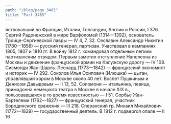 ```yaml
---
path: "/blog/page_3485"
title: "Part 3485"
---
```


йствовавший во Франции, Италии, Голландии, Англии и России, I 376.
Сергий Радонежский в мире Варфоломей (1314—1392), основатель Троице-Сергиевской лавры — IV 4, 7, 32.
Сеславин Александр Никитич (1780—1858) — русский генерал, партизан. Участвовал в кампаниях 1805, 1807 и 1810 гг. В войну 1812 г. командовал отдельным легким партизанским отрядом. Первым заметил отступление Наполеона из Москвы и движение французской армии на Калужскую дорогу — IV 108.
Сисмонди Жан-Шарль-Леонард (1773—1842) — французский экономист и историк — IV 292.
Соколов Илья Осипович (Илюшка) — цыган, управлявший хором в Москве около 40 лет. Воспет Пушкиным и Денисом Давыдовым — II 13, 52.
Соломони — итальянка, певица, примадонна немецкого театра в Москве в начале XIX в., пользовавшаяся в то время известностью — I 51.
Сорбье Жан-Бартелеми (1762—1827) — французский генерал, участник Бородинского сражения — III 218.
Сперанский гр. Михаил Михайлович (1772—1839) — государственный деятель. В 1812 г. подвергся опале — II 16
